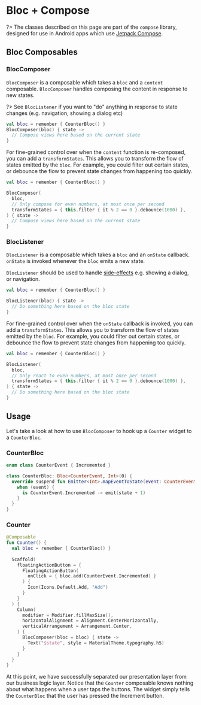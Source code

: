 # Bloc + Compose

?> The classes described on this page are part of the `compose` library, designed for use in Android apps which use [Jetpack Compose](https://developer.android.com/jetpack/compose).

## Bloc Composables

### BlocComposer

`BlocComposer` is a composable which takes a `bloc` and a `content` composable. `BlocComposer` handles composing the content in response to new states.

?> See `BlocListener` if you want to "do" anything in response to state changes (e.g. navigation, showing a dialog etc)

```kotlin
val bloc = remember { CounterBloc() }
BlocComposer(bloc) { state ->
  // Compose views here based on the current state
}
```

For fine-grained control over when the `content` function is re-composed, you can add a `transformStates`. This allows you to transform the flow of states emitted by the `bloc`. For example, you could filter out certain states, or debounce the flow to prevent state changes from happening too quickly.

```kotlin
val bloc = remember { CounterBloc() }

BlocComposer(
  bloc,
  // Only compose for even numbers, at most once per second
  transformStates = { this.filter { it % 2 == 0 }.debounce(1000) },
) { state ->
  // Compose views here based on the current state
}
```

### BlocListener

`BlocListener` is a composable which takes a `bloc` and an `onState` callback. `onState` is invoked whenever the `bloc` emits a new state.

`BlocListener` should be used to handle [side-effects](https://developer.android.com/jetpack/compose/side-effects) e.g. showing a dialog, or navigation.

```kotlin
val bloc = remember { CounterBloc() }

BlocListener(bloc) { state -> 
  // Do something here based on the bloc state
}
```

For fine-grained control over when the `onState` callback is invoked, you can add a `transformStates`. This allows you to transform the flow of states emitted by the `bloc`. For example, you could filter out certain states, or debounce the flow to prevent state changes from happening too quickly.

```kotlin
val bloc = remember { CounterBloc() }

BlocListener(
  bloc,
  // Only react to even numbers, at most once per second
  transformStates = { this.filter { it % 2 == 0 }.debounce(1000) },
) { state -> 
  // Do something here based on the bloc state
}
```

## Usage

Let's take a look at how to use `BlocComposer` to hook up a `Counter` widget to a `CounterBloc`.

### CounterBloc

```kotlin
enum class CounterEvent { Incremented }

class CounterBloc: Bloc<CounterEvent, Int>(0) {
  override suspend fun Emitter<Int>.mapEventToState(event: CounterEvent) {
    when (event) {
      is CounterEvent.Incremented -> emit(state + 1)
    }
  }
}
```

### Counter

```kotlin
@Composable
fun Counter() {
  val bloc = remember { CounterBloc() }
  
  Scaffold(
    floatingActionButton = {
      FloatingActionButton(
      	onClick = { bloc.add(CounterEvent.Incremented) }
      ) {
        Icon(Icons.Default.Add, "Add")
      }
    }
  ) {
    Column(
      modifier = Modifier.fillMaxSize(),
      horizontalAlignment = Alignment.CenterHorizontally,
      verticalArrangement = Arrangement.Center,
    ) {
      BlocComposer(bloc = bloc) { state ->
        Text("$state", style = MaterialTheme.typography.h5)
      }
    }
  }
}
```

At this point, we have successfully separated our presentation layer from our business logic layer. Notice that the `Counter` composable knows nothing about what happens when a user taps the buttons. The widget simply tells the `CounterBloc` that the user has pressed the Increment button.